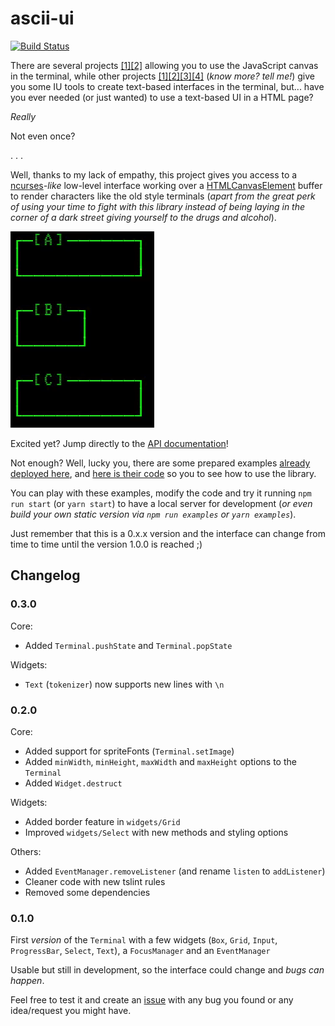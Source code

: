# ascii-ui

[![Build Status](https://travis-ci.org/danikaze/ascii-ui.svg?branch=master)](https://travis-ci.org/danikaze/ascii-ui)

There are several projects [[1]](https://www.npmjs.com/package/term-canvas)[[2]](https://github.com/TooTallNate/ansi-canvas) allowing you to use the JavaScript canvas in the terminal, while other projects [[1]](https://github.com/chjj/blessed)[[2]](https://github.com/ghaiklor/terminal-canvas)[[3]](https://www.npmjs.com/package/terminal-kit)[[4]](https://github.com/madbence/node-drawille) (_know more? tell me!_) give you some IU tools to create text-based interfaces in the terminal, but... have you ever needed (or just wanted) to use a text-based UI in a HTML page?

_Really_

Not even once?

. . .

Well, thanks to my lack of empathy, this project gives you access to a [ncurses](https://www.gnu.org/software/ncurses/ncurses.html)_-like_ low-level interface working over a [HTMLCanvasElement](https://developer.mozilla.org/en-US/docs/Web/API/HTMLCanvasElement) buffer to render characters like the old style terminals (_apart from the great perk of using your time to fight with this library instead of being laying in the corner of a dark street giving yourself to the drugs and alcohol_).

![Input Widget demo](assets/demo-input.gif)

Excited yet? Jump directly to the [API documentation](./docs)!

Not enough? Well, lucky you, there are some prepared examples [already deployed here](https://ascii-ui.danikaze.com), and [here is their code](./examples) so you to see how to use the library.

You can play with these examples, modify the code and try it running `npm run start` (or `yarn start`) to have a local server for development (_or even build your own static version via `npm run examples` or `yarn examples`_).

Just remember that this is a 0.x.x version and the interface can change from time to time until the version 1.0.0 is reached ;)

## Changelog

### 0.3.0

Core:
- Added `Terminal.pushState` and `Terminal.popState`

Widgets:
- `Text` (`tokenizer`) now supports new lines with `\n`

### 0.2.0

Core:
- Added support for spriteFonts (`Terminal.setImage`)
- Added `minWidth`, `minHeight`, `maxWidth` and `maxHeight` options to the `Terminal`
- Added `Widget.destruct`

Widgets:
- Added border feature in `widgets/Grid`
- Improved `widgets/Select` with new methods and styling options

Others:
- Added `EventManager.removeListener` (and rename `listen` to `addListener`)
- Cleaner code with new tslint rules
- Removed some dependencies

### 0.1.0

First _version_ of the `Terminal` with a few widgets (`Box`, `Grid`, `Input`, `ProgressBar`, `Select`, `Text`), a `FocusManager` and an `EventManager`

Usable but still in development, so the interface could change and _bugs can happen_.

Feel free to test it and create an [issue](https://github.com/danikaze/ascii-ui/issues) with any bug you found or any idea/request you might have.

